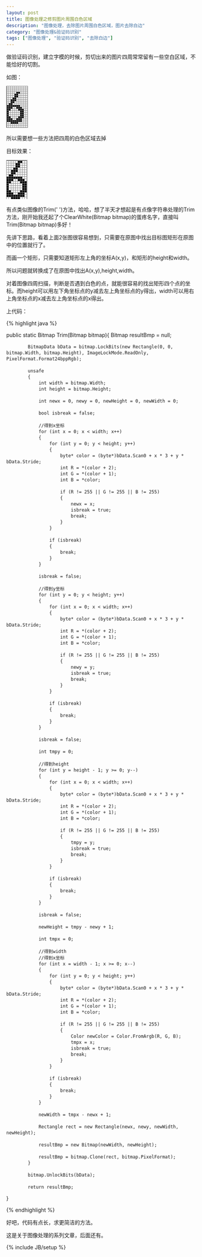 ```yaml
---
layout: post
title: 图像处理之修剪图片周围白色区域
description: "图像处理，去除图片周围白色区域，图片去除白边"
category: "图像处理&验证码识别"
tags: ["图像处理", "验证码识别", "去除白边"]
---
```

做验证码识别，建立字模的时候，剪切出来的图片四周常常留有一些空白区域，不能恰好的切割。

如图：

![alt text](/assets/img/6a.png "raw 6")

所以需要想一些方法把四周的白色区域去掉

目标效果：

![alt text](/assets/img/6b.png "6")

有点类似图像的Trim(' ')方法，哈哈，想了半天才想起是有点像字符串处理的Trim方法，刚开始我还起了个ClearWhite(Bitmap bitmap)的蛋疼名字，直接叫Trim(Bitmap bitmap)多好！

先讲下思路，看着上面2张图很容易想到，只需要在原图中找出目标图矩形在原图中的位置就行了。

而画一个矩形，只需要知道矩形左上角的坐标A(x,y)，和矩形的height和width。

所以问题就转换成了在原图中找出A(x,y),height,width。

对着图像四周扫描，判断是否遇到白色的点，就能很容易的找出矩形四个点的坐标。而height可以用左下角坐标点的y减去左上角坐标点的y得出，width可以用右上角坐标点的x减去左上角坐标点的x得出。

上代码：

{% highlight java %}

public static Bitmap Trim(Bitmap bitmap){
            Bitmap resultBmp = null;

            BitmapData bData = bitmap.LockBits(new Rectangle(0, 0, bitmap.Width, bitmap.Height), ImageLockMode.ReadOnly, PixelFormat.Format24bppRgb);

            unsafe
            {
                int width = bitmap.Width;
                int height = bitmap.Height;

                int newx = 0, newy = 0, newHeight = 0, newWidth = 0;

                bool isbreak = false;

                //得到x坐标
                for (int x = 0; x < width; x++)
                {
                    for (int y = 0; y < height; y++)
                    {
                        byte* color = (byte*)bData.Scan0 + x * 3 + y * bData.Stride;
                        int R = *(color + 2);
                        int G = *(color + 1);
                        int B = *color;

                        if (R != 255 || G != 255 || B != 255)
                        {
                            newx = x;
                            isbreak = true;
                            break;
                        }
                    }

                    if (isbreak)
                    {
                        break;
                    }
                }

                isbreak = false;

                //得到y坐标
                for (int y = 0; y < height; y++)
                {
                    for (int x = 0; x < width; x++)
                    {
                        byte* color = (byte*)bData.Scan0 + x * 3 + y * bData.Stride;
                        int R = *(color + 2);
                        int G = *(color + 1);
                        int B = *color;

                        if (R != 255 || G != 255 || B != 255)
                        {
                            newy = y;
                            isbreak = true;
                            break;
                        }
                    }

                    if (isbreak)
                    {
                        break;
                    }
                }

                isbreak = false;

                int tmpy = 0;

                //得到height
                for (int y = height - 1; y >= 0; y--)
                {
                    for (int x = 0; x < width; x++)
                    {
                        byte* color = (byte*)bData.Scan0 + x * 3 + y * bData.Stride;
                        int R = *(color + 2);
                        int G = *(color + 1);
                        int B = *color;

                        if (R != 255 || G != 255 || B != 255)
                        {
                            tmpy = y;
                            isbreak = true;
                            break;
                        }
                    }

                    if (isbreak)
                    {
                        break;
                    }
                }

                isbreak = false;

                newHeight = tmpy - newy + 1;

                int tmpx = 0;

                //得到width
                //得到x坐标
                for (int x = width - 1; x >= 0; x--)
                {
                    for (int y = 0; y < height; y++)
                    {
                        byte* color = (byte*)bData.Scan0 + x * 3 + y * bData.Stride;
                        int R = *(color + 2);
                        int G = *(color + 1);
                        int B = *color;

                        if (R != 255 || G != 255 || B != 255)
                        {
                            Color newColor = Color.FromArgb(R, G, B);
                            tmpx = x;
                            isbreak = true;
                            break;
                        }
                    }

                    if (isbreak)
                    {
                        break;
                    }
                }

                newWidth = tmpx - newx + 1;

                Rectangle rect = new Rectangle(newx, newy, newWidth, newHeight);

                resultBmp = new Bitmap(newWidth, newHeight);

                resultBmp = bitmap.Clone(rect, bitmap.PixelFormat);
            }

            bitmap.UnlockBits(bData);

            return resultBmp;
}


{% endhighlight %}
 
 好吧，代码有点长，求更简洁的方法。
 
 这是关于图像处理的系列文章，后面还有。

{% include JB/setup %}